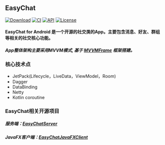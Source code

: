 ## EasyChat

[![Download](https://img.shields.io/badge/download-App-blue.svg)](https://raw.githubusercontent.com/yetel/EasyChatAndroidClient/master/app/release/app-release.apk)
[![CI](https://travis-ci.org/yetel/EasyChatAndroidClient.svg?branch=master)](https://travis-ci.org/yetel/EasyChatAndroidClient)
[![API](https://img.shields.io/badge/API-16%2B-blue.svg?style=flat)](https://android-arsenal.com/api?level=16)
[![License](https://img.shields.io/badge/license-Apche%202.0-blue.svg)](http://www.apache.org/licenses/LICENSE-2.0)


#### EasyChat for Android 是一个开源的社交类的App。主要包含消息、好友、群组等相关的社交核心功能。

#####   App整体架构主要采用MVVM模式, 基于 [MVVMFrame](https://github.com/jenly1314/MVVMFrame) 框架搭建。

### 核心技术点

* JetPack(Lifecycle，LiveData，ViewModel，Room)
* Dagger
* DataBinding
* Netty
* Kotlin coroutine


### EasyChat相关开源项目

##### 服务端：[EasyChatServer](https://github.com/yetel/EasyChatServer)
##### JavaFX客户端：[EasyChatJavaFXClient](https://github.com/yetel/EasyChatJavaFXClient)




